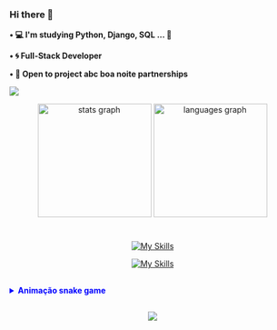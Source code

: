 ### Hi there 👋


<p><strong>&bull; 💻 I'm studying Python, Django, SQL ... 💾</strong></p>
<p><strong>&bull; 🌀 Full-Stack Developer</strong></p>
<p><strong>&bull; 🤝 Open to project abc boa noite partnerships</strong></p>





![](https://komarev.com/ghpvc/?username=barbarabalves&label=profile+visits&color=1E90FF)

<div align="center">
  <img src="https://github-readme-stats.vercel.app/api?hide_title=false&hide_rank=true&show_icons=true&include_all_commits=true&count_private=false&disable_animations=false&theme=tokyonight&locale=en&hide_border=false&username=barbarabalves" height="200" alt="stats graph"  />
  <img src="https://github-readme-stats.vercel.app/api/top-langs?locale=en&hide_title=false&layout=compact&card_width=320&langs_count=6&theme=tokyonight&hide_border=false&username=barbarabalves" height="200" alt="languages graph"  />
</div>



#

<p align="center">
  <a href="https://skillicons.dev">
    <img src="https://skillicons.dev/icons?i=github,git&theme=dark" alt="My Skills"/>
  </a>
</p>

<p align="center">
  <a href="https://skillicons.dev">
    <img src="https://skillicons.dev/icons?i=vscode,ps&theme=dark" alt="My Skills"/>
  </a>
</p>

##
<details>
  <summary style="color: blue; font-weight: bold;"> Animação snake game </summary><br>
<!-- Snake game contributions -->
  
![](https://raw.githubusercontent.com/barbarabalves/Snake_Contr/output/github-contribution-grid-snake.svg)


Pode ser necessário reccaregar a página para a animação acima funcionar corretamente
</details>

##

<p align="center">
  <a href="https://github.com/barbarabalves/github-readme-streak-stats">
    <img src="https://github-readme-streak-stats.herokuapp.com/?user=barbarabalves&theme=tokyonight&hide_border=true" />
  </a>
</p>



<!--
<p align="left">
  <a href="https://github.com/barbarabalves/github-readme-stats">
    <img width="45%" src="https://github-readme-stats.vercel.app/api?username=barbarabalves&theme=tokyonight&show_icons=true&hide_border=true&count_private=true" />
  </a>
  <a href="https://github.com/barbarabalves/convoychat">
    <img width="27.5%" src="https://github-readme-stats.vercel.app/api/top-langs?username=barbarabalves&theme=tokyonight&show_icons=true&hide_border=true&count_private=true" />
  </a>
</p> -->


<!--
**barbarabalves/barbarabalves** is a ✨ _special_ ✨ repository because its `README.md` (this file) appears on your GitHub profile.

Here are some ideas to get you started:

- 🔭 I’m currently working on ...
- 🌱 I’m currently learning ...
- 👯 I’m looking to collaborate on ...
- 🤔 I’m looking for help with ...
- 💬 Ask me about ...
- 📫 How to reach me: ...
- 😄 Pronouns: ...
- ⚡ Fun fact: ...
-->
<!--
<a href="https://github.com/barbarabalves/github-readme-stats">
  <img height=120 align="center" src="https://github-readme-stats.vercel.app/api?username=barbarabalves&theme=tokyonight&show_icons=true&hide_border=true&count_private=true"
</a>
<a href="https://github.com/barbarabalves/convoychat">
  <img height=120 align="center" src="https://github-readme-stats.vercel.app/api/top-langs?username=barbarabalves&theme=tokyonight&show_icons=true&hide_border=true&count_private=true" />
</a>

<img height=89 align="center" src="https://github-readme-streak-stats.herokuapp.com/?user=barbarabalves&theme=tokyonight&hide_border=true" />
-->
